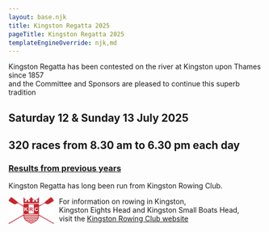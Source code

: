 ```yaml
---
layout: base.njk
title: Kingston Regatta 2025
pageTitle: Kingston Regatta 2025
templateEngineOverride: njk,md
---
```

<div id="nav" style="display:none">1</div>
<div class="centered">
  <p> Kingston Regatta has been contested on the river at Kingston upon Thames since 1857<br>
      and the Committee and Sponsors are pleased to continue this superb tradition</p>
  <div style="position:relative;">
    <h2>Saturday 12 &amp; Sunday 13 July 2025</h2>
    <h2>320 races from 8.30 am to 6.30 pm each day</h2>
  </div>
  <h3><a href="/results">Results from previous years</a></h3>		
  <div class="krcbox" >
    <p>Kingston Regatta has long been run from Kingston Rowing Club.</p>
    <a href="https://www.kingstonrc.co.uk"><img src="images/logos/KRC_Shield_Red_m.png" alt="KRC Logo" style="float:left; padding-right:10px;width:90px;"></a>
    <p>For information on rowing in Kingston,<br>
       Kingston Eights Head and Kingston Small Boats Head,<br>
       visit the <a href="https://www.kingstonrc.co.uk">Kingston&nbsp;Rowing&nbsp;Club&nbsp;website</a>
    </p>
  </div>
</div>